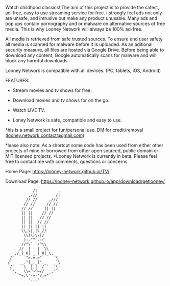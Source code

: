 Watch childhood classics! The aim of this project is to provide the safest, ad-free, easy to use streaming service for free. I strongly feel ads not only are unsafe, and intrusive but make any product unusable. Many ads and pop ups contain pornography and or malware on alternative sources of free media. This is why Looney Network will always be 100% ad-free. 

All media is retrieved from safe trusted sources. To ensure end user safety all media is scanned for malware before it is uploaded. As an aditional security measure, all files are hosted via Google Drive. Before being able to download any content, Google automatically scans for malware and will block any harmful downloads.

Looney Network is compatible with all devices. (PC, tablets, iOS, Android)
 
 
FEATURES:
 
 * Stream movies and tv shows for free.
 
 * Download movies and tv shows for on the go.
 
 * Watch LIVE TV.
 
 * Loney Network is safe, compatible and easy to use. 
 

*his is a small project for fun/personal use.
DM for credit/removal (looney.network.contact@gmail.com)


*lease also note: As a shortcut some code has been used from either other projects of mine or borrowed from other open sourced, public domain or MIT licensed projects.
*Looney Network is currently in beta. Please feel free to contact me with comments, questions or concerns.

Home Page: https://looney-network.github.io/TV/


Download Page: https://looney-network.github.io/app/download/getlooney/



                /|         ,                
              ,///        /|
             // //     ,///
            // //     // //
           // //     || ||
           || ||    // //
           || ||   // //
           || ||  // //
           || || || ||
           \\,\|,|\_//
            \\)\)\\|/
            )-."" .-(
           //^\` `/^\\
          //  |   |  \\
        ,/_| 0| _ | 0|_\,
      /`    `"=.v.="`    `\
     /`    _."{_,_}"._    `\
     `/`  ` \  |||  / `  `\`
      `",_  \\=^~^=//  _,"`
          "=,\'-=-'/,="
              '---'

                      
              
                                  

                      
              
                                  

